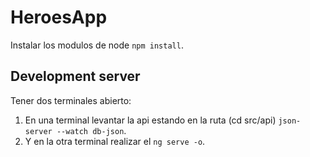 # HeroesApp

Instalar los modulos de node `npm install`.

## Development server

Tener dos terminales abierto:

1) En una terminal levantar la api estando en la ruta (cd src/api) `json-server --watch db-json`.
2) Y en la otra terminal realizar el `ng serve -o`.